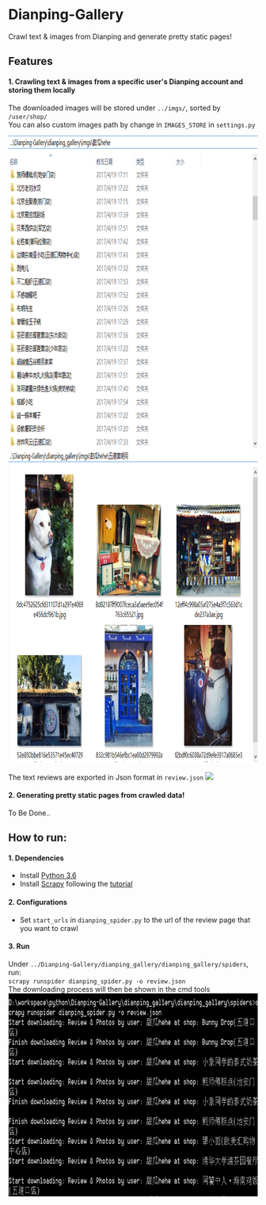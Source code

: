 # Dianping-Gallery
Crawl text & images from Dianping and generate pretty static pages!

## Features

#### 1. Crawling text & images from a specific user's Dianping account and storing them locally
The downloaded images will be stored under `../imgs/`, sorted by `/user/shop/`   
You can also custom images path by change in `IMAGES_STORE` in `settings.py`

<img src="./preview/folders.png" height="631"> 

<img src="./preview/images.png" height="634"> 

The text reviews are exported in Json format in `review.json`
![][review]
#### 2. Generating pretty static pages from crawled data!
To Be Done..

## How to run:
#### 1. Dependencies
* Install [Python 3.6][python]
* Install [Scrapy][scrapy] following the [tutorial][scrapy_tutorial]

#### 2. Configurations
* Set `start_urls` in `dianping_spider.py` to the url of the review page that you want to crawl

#### 3. Run

Under `../Dianping-Gallery/dianping_gallery/dianping_gallery/spiders`, run:   
`scrapy runspider dianping_spider.py -o review.json`  
The downloading process will then be shown in the cmd tools  
<img src="./preview/cmd.png" height="410"> 

[folders]: ./preview/folders.png
[images]: ./preview/images.png
[review]: ./preview/review.PNG
[cmd]: ./preview/cmd.png

[python]: https://www.python.org/
[scrapy]: https://scrapy.org/
[scrapy_tutorial]: https://docs.scrapy.org/en/latest/intro/install.html